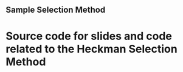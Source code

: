 ## Sample Selection Method

# Source code for slides and code related to the Heckman Selection Method


